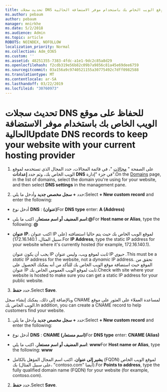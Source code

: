 ```yaml
---
title: تحديث سجلات DNS للحفاظ على موقع الويب الخاص بك باستخدام موفر الاستضافة الحالية
ms.author: pebaum
author: pebaum
manager: mnirkhe
ms.date: 5/2/2018
ms.audience: Admin
ms.topic: article
ROBOTS: NOINDEX, NOFOLLOW
localization_priority: Normal
ms.collection: Adm_O365
ms.custom: ''
ms.assetid: 48251355-7383-4fdc-a1e1-9dc2c85a8d29
ms.openlocfilehash: f2cdb319e56b82c09b7a9856c81a45e69dee6759
ms.sourcegitcommit: 03a156a9c9740521155a30775492c7dff0982588
ms.translationtype: MT
ms.contentlocale: ar-SA
ms.lasthandoff: 03/22/2019
ms.locfileid: "30760973"
---
```

# <a name="update-dns-records-to-keep-your-website-with-your-current-hosting-provider"></a><span data-ttu-id="4f38b-102">تحديث سجلات DNS للحفاظ على موقع الويب الخاص بك باستخدام موفر الاستضافة الحالية</span><span class="sxs-lookup"><span data-stu-id="4f38b-102">Update DNS records to keep your website with your current hosting provider</span></span>

1. <span data-ttu-id="4f38b-103">على الصفحة " [مجالات](https://portal.office.com/adminportal/home#/Domains) "، في قائمة المجالات، حدد المجال الذي تستخدمه لموقع الويب الخاص بك، وثم حدد **إعدادات DNS** في جزء "إدارة".</span><span class="sxs-lookup"><span data-stu-id="4f38b-103">On the [Domains](https://portal.office.com/adminportal/home#/Domains) page, in the list of domains, select the domain you're using for your website, and then select **DNS settings** in the management pane.</span></span> 
    
2. <span data-ttu-id="4f38b-104">حدد **+ سجل مخصص جديد** وأدخل ما يلي:</span><span class="sxs-lookup"><span data-stu-id="4f38b-104">Select **+ New custom record** and enter the following:</span></span> 
    
  - <span data-ttu-id="4f38b-105">أدخل نوع **DNS** : **(عنوان)**</span><span class="sxs-lookup"><span data-stu-id="4f38b-105">For **DNS type** enter: **A (Address)**</span></span>
    
  - <span data-ttu-id="4f38b-106">**اسم المضيف أو اسم مستعار**، اكتب ما يلي:**@**</span><span class="sxs-lookup"><span data-stu-id="4f38b-106">For **Host name or Alias**, type the following: **@**</span></span>
    
  - <span data-ttu-id="4f38b-107">**عنوان IP**، اكتب عنوان IP لموقع الويب الخاص بك حيث يتم حاليا استضافته (على سبيل المثال، 172.16.140.1).</span><span class="sxs-lookup"><span data-stu-id="4f38b-107">For **IP Address**, type the static IP address for your website where it's currently hosted (for example, 172.16.140.1).</span></span> 
    
    <span data-ttu-id="4f38b-108">يجب أن يكون عنوان IP *ثابت* لموقع ويب، وليس عنوان IP *حيوي* .</span><span class="sxs-lookup"><span data-stu-id="4f38b-108">This must be a  *static*  IP address for the website, not a  *dynamic*  IP address.</span></span> <span data-ttu-id="4f38b-109">تحقق من الموقع حيث استضافة موقع الويب الخاص بك للتأكد من أنه يمكنك الحصول على عنوان IP ثابت لموقع الويب العمومي الخاص بك.</span><span class="sxs-lookup"><span data-stu-id="4f38b-109">Check with site where your website is hosted to make sure you can get a static IP address for your public website.</span></span> 
    
3. <span data-ttu-id="4f38b-110">حدد **حفظ**.</span><span class="sxs-lookup"><span data-stu-id="4f38b-110">Select **Save**.</span></span> 
    
<span data-ttu-id="4f38b-111">وبالإضافة إلى ذلك، يمكنك إنشاء سجل CNAME لمساعدة العملاء على العثور على موقع الويب الخاص بك.</span><span class="sxs-lookup"><span data-stu-id="4f38b-111">In addition, you can create a CNAME record to help customers find your website.</span></span>
  
1. <span data-ttu-id="4f38b-112">حدد **+ سجل مخصص جديد** وأدخل ما يلي:</span><span class="sxs-lookup"><span data-stu-id="4f38b-112">Select **+ New custom record** and enter the following:</span></span> 
    
  - <span data-ttu-id="4f38b-113">أدخل نوع **DNS** : **CNAME (اسم مستعار)**</span><span class="sxs-lookup"><span data-stu-id="4f38b-113">For **DNS type** enter: **CNAME (Alias)**</span></span>
    
  - <span data-ttu-id="4f38b-114">**اسم المضيف أو اسم مستعار**، اكتب ما يلي: **www**</span><span class="sxs-lookup"><span data-stu-id="4f38b-114">For **Host name or Alias**, type the following: **www**</span></span>
    
  - <span data-ttu-id="4f38b-115">**يشير إلى عنوان**، اكتب اسم المجال المؤهل بالكامل (FQDN) لموقع الويب الخاص بك (على سبيل المثال، "contoso.com" أيضا).</span><span class="sxs-lookup"><span data-stu-id="4f38b-115">For **Points to address**, type the fully qualified domain name (FQDN) for your website (for example, contoso.com).</span></span> 
    
2. <span data-ttu-id="4f38b-116">حدد **حفظ**.</span><span class="sxs-lookup"><span data-stu-id="4f38b-116">Select **Save**.</span></span> 
    

